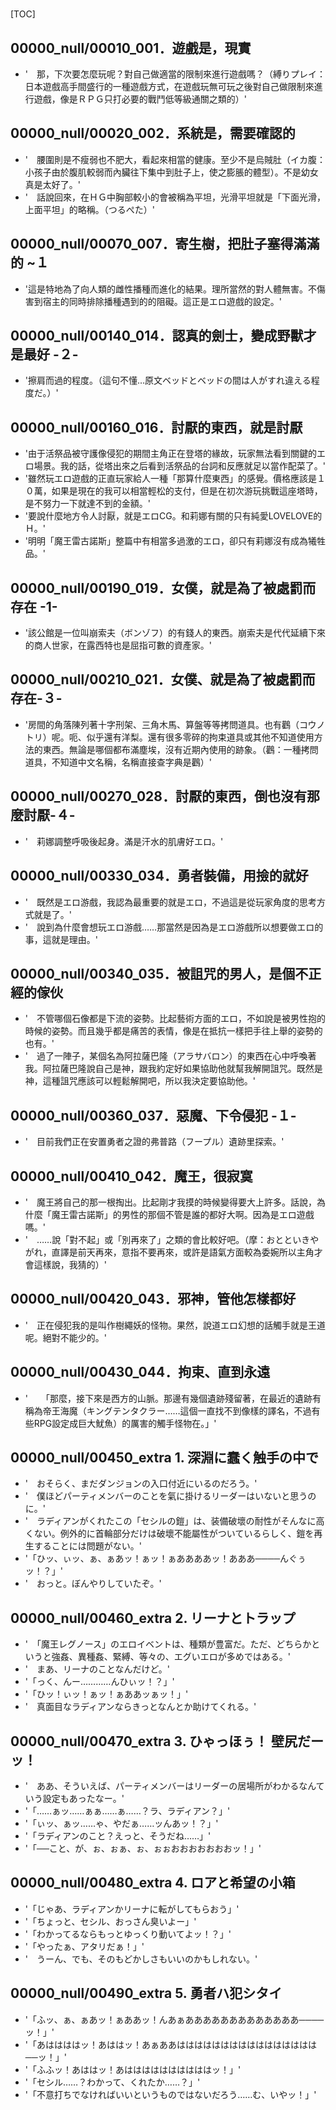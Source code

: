# 

[TOC]

## 00000_null/00010_001．遊戲是，現實

- '　那，下次要怎麼玩呢？對自己做適當的限制來進行遊戲嗎？（縛りプレイ：日本遊戲高手間盛行的一種遊戲方式，在遊戲玩無可玩之後對自己做限制來進行遊戲，像是ＲＰＧ只打必要的戰鬥低等級通關之類的）'


## 00000_null/00020_002．系統是，需要確認的

- '　腰圍則是不瘦弱也不肥大，看起來相當的健康。至少不是烏賊肚（イカ腹：小孩子由於腹肌較弱而內臟往下集中到肚子上，使之膨脹的體型）。不是幼女真是太好了。'
- '　話說回來，在ＨＧ中胸部較小的會被稱為平坦，光滑平坦就是「下面光滑，上面平坦」的略稱。（つるぺた）'


## 00000_null/00070_007．寄生樹，把肚子塞得滿滿的 ~１

- '這是特地為了向人類的雌性播種而進化的結果。理所當然的對人體無害。不傷害到宿主的同時排除播種遇到的的阻礙。這正是エロ遊戲的設定。'


## 00000_null/00140_014．認真的劍士，變成野獸才是最好 -２-

- '擦肩而過的程度。（這句不懂…原文ベッドとベッドの間は人がすれ違える程度だ。）'


## 00000_null/00160_016．討厭的東西，就是討厭

- '由于活祭品被守護像侵犯的期間主角正在登塔的緣故，玩家無法看到關鍵的エロ場景。我的話，從塔出來之后看到活祭品的台詞和反應就足以當作配菜了。'
- '雖然玩エロ遊戲的正直玩家給人一種「那算什麼東西」的感覺。價格應該是１０萬，如果是現在的我可以相當輕松的支付，但是在初次游玩挑戰這座塔時，是不努力一下就達不到的金額。'
- '要說什麼地方令人討厭，就是エロCG。和莉娜有關的只有純愛LOVELOVE的Ｈ。'
- '明明「魔王雷古諾斯」整篇中有相當多過激的エロ，卻只有莉娜沒有成為犧牲品。'


## 00000_null/00190_019．女僕，就是為了被處罰而存在 -1-

- '該公館是一位叫崩索夫（ボンゾフ）的有錢人的東西。崩索夫是代代延續下來的商人世家，在露西特也是屈指可數的資產家。'


## 00000_null/00210_021．女僕、就是為了被處罰而存在-３-

- '房間的角落陳列著十字刑架、三角木馬、算盤等等拷問道具。也有鸛（コウノトリ）呢。呃、似乎還有洋梨。還有很多零碎的拘束道具或其他不知道使用方法的東西。無論是哪個都布滿塵埃，沒有近期內使用的跡象。（鸛：一種拷問道具，不知道中文名稱，名稱直接查字典是鸛）'


## 00000_null/00270_028．討厭的東西，倒也沒有那麼討厭-４-

- '　莉娜調整呼吸後起身。滿是汗水的肌膚好エロ。'


## 00000_null/00330_034．勇者裝備，用撿的就好

- '　既然是エロ游戲，我認為最重要的就是エロ，不過這是從玩家角度的思考方式就是了。'
- '　說到為什麼會想玩エロ游戲……那當然是因為是エロ游戲所以想要做エロ的事，這就是理由。'


## 00000_null/00340_035．被詛咒的男人，是個不正經的傢伙

- '　不管哪個石像都是下流的姿勢。比起藝術方面的エロ，不如說是被男性抱的時候的姿勢。而且幾乎都是痛苦的表情，像是在抵抗一樣把手往上舉的姿勢的也有。'
- '　過了一陣子，某個名為阿拉薩巴隆（アラサバロン）的東西在心中呼喚著我。阿拉薩巴隆說自己是神，跟我約定好如果協助他就幫我解開詛咒。既然是神，這種詛咒應該可以輕鬆解開吧，所以我決定要協助他。'


## 00000_null/00360_037．惡魔、下令侵犯 -１-

- '　目前我們正在安置勇者之證的弗普路（フープル）遺跡里探索。'


## 00000_null/00410_042．魔王，很寂寞

- '　魔王將自己的那一根掏出。比起剛才我摸的時候變得要大上許多。話說，為什麼「魔王雷古諾斯」的男性的那個不管是誰的都好大啊。因為是エロ遊戲嗎。'
- '　……說「對不起」或「別再來了」之類的會比較好吧。（摩：おとといきやがれ，直譯是前天再來，意指不要再來，或許是語氣方面較為委婉所以主角才會這樣說，我猜的）'


## 00000_null/00420_043．邪神，管他怎樣都好

- '　正在侵犯我的是叫作樹繩妖的怪物。果然，說道エロ幻想的話觸手就是王道呢。絕對不能少的。'


## 00000_null/00430_044．拘束、直到永遠

- '　　「那麼，接下來是西方的山脈。那邊有幾個遺跡殘留著，在最近的遺跡有稱為帝王海魔（キングテンタクラー……這個一直找不到像樣的譯名，不過有些RPG設定成巨大魷魚）的厲害的觸手怪物在。」'


## 00000_null/00450_extra 1. 深淵に蠢く触手の中で

- '　おそらく、まだダンジョンの入口付近にいるのだろう。'
- '　僕ほどパーティメンバーのことを氣に掛けるリーダーはいないと思うのに。'
- '　ラディアンがくれたこの「セシルの鎧」は、装備破壞の耐性がそんなに高くない。例外的に首輪部分だけは破壞不能屬性がついているらしく、鎧を再生することには問題がない。'
- '「ひッ、ぃッ、ぁ、ぁあッ！ぁッ！ぁああああッ！あああ────んぐぅッ！？」'
- '　おっと。ぼんやりしていたぞ。'


## 00000_null/00460_extra 2. リーナとトラップ

- '　「魔王レグノース」のエロイベントは、種類が豊富だ。ただ、どちらかというと強姦、異種姦、緊縛、等々の、エグいエロが多めではある。'
- '　まあ、リーナのことなんだけど。'
- '「っく、んー…………んひぃッ！？」'
- '「ひッ！ぃッ！ぁッ！ぁああッぁッ！」'
- '　真面目なラディアンならきっとなんとか助けてくれる。'


## 00000_null/00470_extra 3. ひゃっほぅ！ 壁尻だーッ！

- '　ああ、そういえば、パーティメンバーはリーダーの居場所がわかるなんていう設定もあったなー。'
- '「……ぁッ……ぁぁ……ぁ……？ラ、ラディアン？」'
- '「ぃッ、ぁッ……ゃ、やだぁ……ッんあッ！？」'
- '「ラディアンのこと？えっと、そうだね……」'
- '「──こと、が、ぉ、ぉぁ、ぉ、ぉぉおおおおおおおッ！」'


## 00000_null/00480_extra 4. ロアと希望の小箱

- '「じゃあ、ラディアンかリーナに転がしてもらおう」'
- '「ちょっと、セシル、おっさん臭いよー」'
- '「わかってるならもっとゆっくり動いてよッ！？」'
- '「やったぁ、アタリだぁ！」'
- '　うーん、でも、そのもどかしさもいいのかもしれない。'


## 00000_null/00490_extra 5. 勇者ハ犯シタイ

- '「ふッ、ぁ、ぁあッ！ぁああッ！んあぁあああああああああああああ────ッ！」'
- '「あははははッ！あははッ！あぁああはははははははははははははははは──ッ！」'
- '「ふふッ！あははッ！あははははははははははッ！」'
- '「セシル……？わかって、くれたか……？」'
- '「不意打ちでなければいいというものではないだろう……む、いやッ！」'
